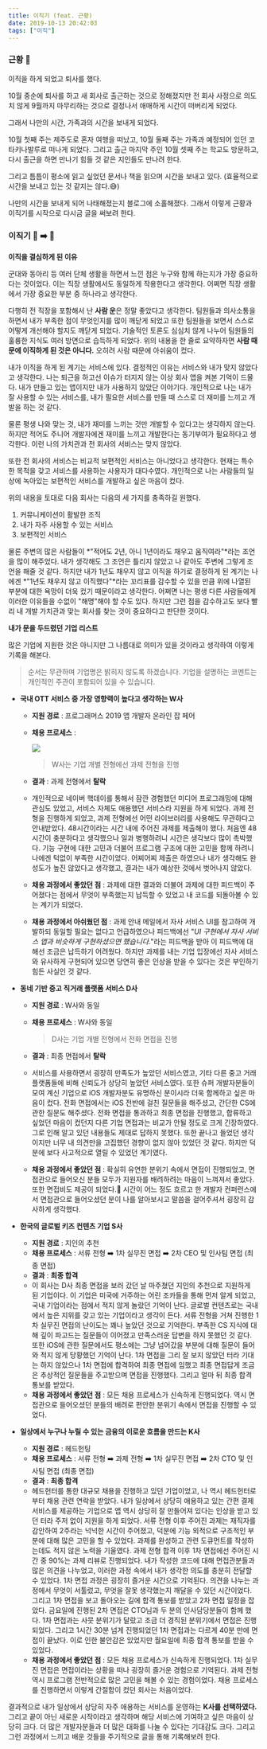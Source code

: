 ```yaml
---
title: 이직기 (feat. 근황)
date: 2019-10-13 20:42:03
tags: ["이직"]
---
```


### 근황 👣

이직을 하게 되었고 퇴사를 했다.

10월 중순에 퇴사를 하고 새 회사로 출근하는 것으로 정해졌지만 전 회사 사정으로 의도치 않게 9월까지 마무리하는 것으로 결정나서 애매하게 시간이 떠버리게 되었다.

그래서 나만의 시간, 가족과의 시간을 보내게 되었다. 

10월 첫째 주는 제주도로 혼자 여행을 떠났고, 10월 둘째 주는 가족과 예정되어 있던 코타키나발루로 떠나게 되었다. 그리고 출근 마지막 주인 10월 셋째 주는 학교도 방문하고, 다시 출근을 하면 만나기 힘들 것 같은 지인들도 만나려 한다. 

그리고 틈틈이 평소에 읽고 싶었던 문서나 책을 읽으며 시간을 보내고 있다. (효율적으로 시간을 보내고 있는 것 같지는 않다.😅) 

나만의 시간을 보내게 되어 나태해졌는지 블로그에 소홀해졌다. 그래서 이렇게 근황과 이직기를 시작으로 다시금 글을 써보려 한다.



### 이직기 🏢 ➡️ 🏬

**이직을 결심하게 된 이유**

군대와 동아리 등 여러 단체 생활을 하면서 느낀 점은 누구와 함께 하는지가 가장 중요하다는 것이었다. 이는 직장 생활에서도 동일하게 작용한다고 생각한다. 어쩌면 직장 생활에서 가장 중요한 부분 중 하나라고 생각한다. 

다행히 전 직장을 포함해서 난 **사람 운**은 정말 좋았다고 생각한다. 팀원들과 의사소통을 하면서 내가 부족한 점이 무엇인지를 많이 깨닫게 되었고 또한 팀원들을 보면서 스스로 어떻게 개선해야 할지도 깨닫게 되었다. 기술적인 토론도 심심치 않게 나누어 팀원들의 훌륭한 지식도 여러 방면으로 습득하게 되었다. 위의 내용을 한 줄로 요약하자면 **사람 때문에 이직하게 된 것은 아니다.** 오히려 사람 때문에 아쉬움이 컸다.

내가 이직을 하게 된 계기는 서비스에 있다. 결정적인 이유는 서비스와 내가 맞지 않았다고 생각한다. 나는 퇴근을 하고선 이슈가 터지지 않는 이상 회사 앱을 켜본 기억이 드물다. 내가 만들고 있는 앱이지만 내가 사용하지 않았단 이야기다. 개인적으로 나는 내가 잘 사용할 수 있는 서비스를, 내가 필요한 서비스를 만들 때 스스로 더 재미를 느끼고 개발을 하는 것 같다. 

물론 평생 나와 맞는 것, 내가 재미를 느끼는 것만 개발할 수 있다고는 생각하지 않는다. 하지만 적어도 주니어 개발자에겐 재미를 느끼고 개발한다는 동기부여가 필요하다고 생각한다. 이런 나의 가치관과 전 회사의 서비스는 맞지 않았다. 

또한 전 회사의 서비스는 비교적 보편적인 서비스는 아니었다고 생각한다. 현재는 특수한 목적을 갖고 서비스를 사용하는 사용자가 대다수였다. 개인적으로 나는 사람들의 일상에 녹아있는 보편적인 서비스를 개발하고 싶은 마음이 컸다. 

위의 내용을 토대로 다음 회사는 다음의 세 가지를 충족하길 원했다.

1. 커뮤니케이션이 활발한 조직
2. 내가 자주 사용할 수 있는 서비스 
3. 보편적인 서비스

물론 주변의 많은 사람들이 *"적어도 2년, 아니 1년이라도 채우고 움직여라"*라는 조언을 많이 해주었다. 내가 생각해도 그 조언은 틀리지 않았고 나 같아도 주변에 그렇게 조언을 해줄 것 같다. 하지만 내가 1년도 채우지 않고 이직을 하기로 결정하게 된 계기는 나에겐 *"1년도 채우지 않고 이직했다"*라는 꼬리표를 감수할 수 있을 만큼 위에 나열된 부분에 대한 욕망이 더욱 컸기 때문이라고 생각한다. 어쩌면 나는 평생 다른 사람들에게 이러한 이유들을 수없이 "해명"해야 할 수도 있다. 하지만 그런 점을 감수하고도 보다 빨리 내 개발 가치관과 맞는 회사를 찾는 것이 중요하다고 판단한 것이다.



**내가 문을 두드렸던 기업 리스트**

많은 기업에 지원한 것은 아니지만 그 나름대로 의미가 있을 것이라고 생각하여 이렇게 기록을 해본다. 

> 순서는 무관하며 기업명은 밝히지 않도록 하겠습니다. 기업을 설명하는 코멘트는 개인적인 주관이 포함되어 있을 수 있습니다. 

- **국내 OTT 서비스 중 가장 영향력이 높다고 생각하는 W사**

  - **지원 경로** : 프로그래머스 2019 앱 개발자 온라인 잡 페어

  - **채용 프로세스** : 

    ![](https://s3.ap-northeast-2.amazonaws.com/grepp-cloudfront/programmers_imgs/competition-imgs/+webdev-process.png)

    > W사는 기업 개별 전형에선 과제 전형을 진행

  - **결과** : 과제 전형에서 **탈락**

  - 개인적으로 네이버 핵데이를 통해서 잠깐 경험했던 미디어 프로그래밍에 대해 관심도 있었고, 서비스 자체도 애용했던 서비스라 지원을 하게 되었다. 과제 전형을 진행하게 되었고, 과제 전형에선 어떤 라이브러리를 사용해도 무관하다고 안내받았다. 48시간이라는 시간 내에 주어진 과제를 제출해야 했다. 처음엔 48시간이 충분하다고 생각했으나 일과 병행하려니 시간은 생각보다 많이 촉박했다. 기능 구현에 대한 고민과 더불어 프로그램 구조에 대한 고민을 함께 하려니 나에겐 턱없이 부족한 시간이었다. 어찌어찌 제출은 하였으나 내가 생각해도 완성도가 높진 않았다고 생각했고, 결과는 내가 예상한 것에서 벗어나지 않았다. 

  - **채용 과정에서 좋았던 점** : 과제에 대한 결과와 더불어 과제에 대한 피드백이 주어졌다는 점에서 무엇이 부족했는지 납득할 수 있었고 내 코드를 되돌아볼 수 있는 계기가 되었다. 

  - **채용 과정에서 아쉬웠던 점** : 과제 안내 메일에서 자사 서비스 UI를 참고하여 개발하되 동일할 필요는 없다고 언급하였으나 피드백에선 "*UI 구현에서 자사 서비스 앱과 비슷하게 구현하셨으면 했습니다.*"라는 피드백을 받아 이 피드백에 대해선 조금은 납득하기 어려웠다. 하지만 과제를 내는 기업 입장에선 자사 서비스와 유사하게 구현되어 있으면 당연히 좋은 인상을 받을 수 있다는 것은 부인하기 힘든 사실인 것 같다.

- **동네 기반 중고 직거래 플랫폼 서비스 D사**

  - **지원 경로** : W사와 동일

  - **채용 프로세스** : W사와 동일

    > D사는 기업 개별 전형에서 전화 면접을 진행

  - **결과** : 최종 면접에서 **탈락**

  - 서비스를 사용하면서 굉장히 만족도가 높았던 서비스였고, 기타 다른 중고 거래 플랫폼들에 비해 신뢰도가 상당히 높았던 서비스였다. 또한 슈퍼 개발자분들이 모여 계신 기업으로 iOS 개발자분도 유명하신 분이시라 더욱 함께하고 싶은 마음이 컸다. 전화 면접에서는 iOS 전반에 걸친 질문들을 해주셨고, 간단한 CS에 관한 질문도 해주셨다. 전화 면접을 통과하고 최종 면접을 진행했고, 합류하고 싶었던 마음이 컸던지 다른 기업 면접과는 비교가 안될 정도로 크게 긴장하였다. 그로 인해 알고 있던 내용들도 제대로 답하지 못했다. 또한 끝나고 들었던 생각이지만 너무 내 의견만을 고집했던 경향이 없지 않아 있었던 것 같다. 하지만 덕분에 보다 사고적으로 열릴 수 있었던 계기였다. 

  - **채용 과정에서 좋았던 점** : 확실히 유연한 분위기 속에서 면접이 진행되었고, 면접관으로 들어오신 분들 모두가 지원자를 배려하려는 마음이 느껴져서 좋았다. 또한 면접비도 제공이 되었다.🤑 시간이 어느 정도 흐르고 한 개발자 컨퍼런스에서 면접관으로 들어오셨던 분이 나를 알아보시고 말씀을 걸어주셔서 굉장히 감사하게 생각했다.

- **한국의 글로벌 키즈 컨텐츠 기업 S사**

  - **지원 경로** : 지인의 추천
  - **채용 프로세스** : 서류 전형 ➡️ 1차 실무진 면접 ➡️ 2차 CEO 및 인사팀 면접 (최종 면접)
  - **결과** : **최종 합격**
  - 이 회사는 D사 최종 면접을 보러 갔던 날 마주쳤던 지인의 추천으로 지원하게 된 기업이다. 이 기업은 미국에 거주하는 어린 조카들을 통해 먼저 알게 되었고, 국내 기업이라는 점에서 적지 않게 놀랐던 기억이 난다. 글로벌 컨텐츠로는 국내에서 높은 지위를 갖고 있는 기업이라고 생각이 든다. 서류 전형을 거쳐 진행한 1차 실무진 면접의 난이도는 꽤나 높았던 것으로 기억한다. 부족한 CS 지식에 대해 깊이 파고드는 질문들이 이어졌고 만족스러운 답변을 하지 못했던 것 같다. 또한 iOS에 관한 질문에서도 평소에는 그냥 넘어갔을 부분에 대해 질문이 들어와 적지 않게 당황했던 기억이 난다. 1차 면접을 그리 잘 보지 않았던 터라 기대는 하지 않았으나 1차 면접에 합격하여 최종 면접에 임했고 최종 면접답게 조금은 추상적인 질문들을 주고받으며 면접을 진행했다. 그리고 얼마 뒤 최종 합격 통보를 받았다.
  - **채용 과정에서 좋았던 점** : 모든 채용 프로세스가 신속하게 진행되었다. 역시 면접관으로 들어오셨던 분들의 배려로 편안한 분위기 속에서 면접을 진행할 수 있었다.

- **일상에서 누구나 누릴 수 있는 금융의 이로운 흐름을 만드는 K사**

  - **지원 경로** : 헤드헌팅
  - **채용 프로세스** : 서류 전형 ➡️ 과제 전형 ➡️ 1차 실무진 면접 ➡️ 2차 CTO 및 인사팀 면접 (최종 면접)
  - **결과** : **최종 합격**
  - 헤드헌터를 통한 대규모 채용을 진행하고 있던 기업이었고, 나 역시 헤드헌터로부터 채용 관련 연락을 받았다. 내가 일상에서 상당히 애용하고 있는 간편 결제 서비스를 제공하는 기업으로 앱 역시 상당히 잘 만들어져 있다는 인상을 받고 있던 터라 주저 없이 지원을 하게 되었다. 서류 전형 이후 주어진 과제는 재직자를 감안하여 2주라는 넉넉한 시간이 주어졌고, 덕분에 기능 외적으로 구조적인 부분에 대해 많은 고민을 할 수 있었다. 과제를 완성하고 관련 도큐먼트를 작성하는데도 적지 않은 노력을 기울였다. 과제 전형 합격 이후 1차 면접에선 주어진 시간 중 90%는 과제 리뷰로 진행되었다. 내가 작성한 코드에 대해 면접관분들과 많은 의견을 나누었고, 이러한 과정 속에서 내가 생각한 의도를 충분히 전달할 수 있었다.  1차 면접 과정은 굉장히 즐거운 시간으로 기억된다. 의견을 나누는 과정에서 무엇이 서툴렀고, 무엇을 잘못 생각했는지 깨달을 수 있던 시간이었다. 그리고 1차 면접을 보고 돌아오는 길에 합격 통보를 받았고 2차 면접 일정을 잡았다. 금요일에 진행된 2차 면접은 CTO님과 두 분의 인사담당분들이 함께 했다. 1차 면접과는 사뭇 분위기가 달랐고 조금 더 경직된 분위기에서 면접은 진행되었다. 그리고 1시간 30분 넘게 진행되었던 1차 면접과는 다르게 40분 만에 면접이 끝났다. 이로 인한 불안감은 있었지만 월요일에 최종 합격 통보를 받을 수 있었다.
  - **채용 과정에서 좋았던 점** : 모든 채용 프로세스가 신속하게 진행되었다. 1차 실무진 면접은 면접이라는 상황을 떠나 굉장히 즐거운 경험으로 기억된다. 과제 전형 역시 프로그램 전반적으로 많은 고민을 해볼 수 있는 경험이었다. 채용 프로세스를 진행하면서 이렇게 간절함이 컸던 회사는 처음이었다. 



결과적으로 내가 일상에서 상당히 자주 애용하는 서비스를 운영하는 **K사를 선택하였다.** 그리고 끝이 아닌 새로운 시작이라고 생각하며 해당 서비스에 기여하고 싶은 마음이 상당히 크다. 더 많은 개발자분들과 더 많은 대화를 나눌 수 있다는 기대감도 크다. 그리고 그런 과정에서 느끼고 배운 것들을 주기적으로 글을 통해 기록해보려 한다.